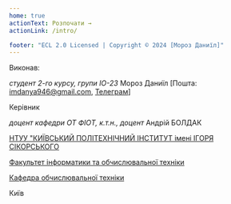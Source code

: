 ```yaml
---
home: true
actionText: Розпочати →
actionLink: /intro/

footer: "ECL 2.0 Licensed | Copyright © 2024 [Мороз Даниїл]"
---
```


Виконав:

_студент 2-го курсу, групи ІО-23_<span padding-right:5em></span> Мороз Даниїл [Пошта: imdanya946@gmail.com, [Телеграм](https://t.me/danya946)]

Керівник

_доцент кафедри ОТ ФІОТ, к.т.н., доцент_<span padding-right:5em></span> Андрій БОЛДАК

[НТУУ "КИЇВСЬКИЙ ПОЛІТЕХНІЧНИЙ ІНСТИТУТ імені ІГОРЯ СІКОРСЬКОГО](https://kpi.ua/)

[Факультет інформатики та обчислювальної техніки](https://fiot.kpi.ua/)

[Кафедра обчислювальної техніки](https://comsys.kpi.ua/)

Київ

